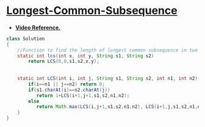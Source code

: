 # **[Longest-Common-Subsequence](https://practice.geeksforgeeks.org/problems/longest-common-subsequence-1587115620/1#)**
- **[Video Reference.](https://youtu.be/4Urd0a0BNng)**
```java
class Solution
{
    //Function to find the length of longest common subsequence in two strings.
    static int lcs(int x, int y, String s1, String s2)
        return LCS(0,0,s1,s2,x,y);
    
    
    static int LCS(int i, int j, String s1, String s2, int n1, int n2){
	    if(i==n1 || j==n2) return 0;
	    if(s1.charAt(i)==s2.charAt(j))
	       return 1+LCS(i+1,j+1,s1,s2,n1,n2);
	    else
	       return Math.max(LCS(i,j+1,s1,s2,n1,n2), LCS(i+1,j,s1,s2,n1,n2));
	}    
}
```
